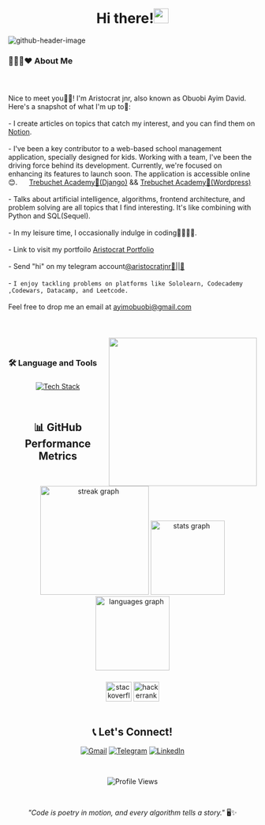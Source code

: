 <h1 align="center">Hi there!<img src="https://raw.githubusercontent.com/iampavangandhi/iampavangandhi/master/gifs/Hi.gif" width="30px"></h1>

![github-header-image](https://github.com/AWESOME04/AWESOME04/assets/102630199/a446339b-c8b5-4756-bbe4-ad39c50eae89)


###

<h3 align="left">👨🏽‍💻❤  About Me</h3>


###

<p align="left"><br><br>Nice to meet you😮‍💨! I'm Aristocrat jnr, also known as Obuobi Ayim David. Here's a snapshot of what I'm up to🎯:<br><br>- 	I create articles on topics that catch my interest, and you can find them on <a href="https://www.notion.so/Quick-Note-ee60a664aa4a4c40b58c8f0ad1d323d7?pvs=4">Notion</a>.<br><br>- 	I've been a key contributor to a web-based school management application, specially designed for kids. Working with a team, I've been the driving force behind its development. Currently, we're focused on enhancing its features to launch soon. The application is accessible online😊. &nbsp; &nbsp; &nbsp;<a href="https://trebuchet-academy-uh1t.onrender.com/">Trebuchet Academy🎒(Django)</a> && <a href="https://trebuchet.rf.gd/">Trebuchet Academy🎒(Wordpress)</a><br><br>-	 Talks about artificial intelligence, algorithms, frontend architecture, and problem solving are all topics that I find interesting. It's like combining with Python and SQL(Sequel).<br><br>- 	In my leisure time, I occasionally indulge in coding👨🏽‍💻✨.<br>	<br> - Link to visit my portfoilo <a href= "https://mynextjs-portfolio-nu.vercel.app/">Aristocrat Portfolio</a> <br>	<br>- 	Send "hi" on my telegram account<a href="https://t.me/aristocratjnr">@aristocratjnr🧸||🎈</a> <br> <br>- <code>I enjoy tackling problems on platforms like Sololearn, Codecademy ,Codewars, Datacamp, and Leetcode.</code><br><br>Feel free to drop me an email at <a href="mailto:ayimobuobi@gmail.com">ayimobuobi@gmail.com</a></p><br>

###


<img align="right" widht="300" height="300" src="https://github.com/Adam-pw/Adam-pw/blob/main/animation_500_kxa883sd.gif" /> <br>
<h3 align="left">🛠 Language and Tools</h3>

###

<div align="left">
  <p align="center">
  <a href="#">
    <img src="https://skillicons.dev/icons?i=python,django,react,nextjs,nodejs,typescript,html,css,bootstrap,git,github,vscode,figma,docker,azure,digitalocean" alt="Tech Stack" style="max-width: 100%; height: auto;">
  </a>
</p>
 <br/>

###

<!-- Responsive GitHub Metrics -->
<h2 align="center">📊 GitHub Performance Metrics</h2>

###

<div align="center">
  <img src="https://streak-stats.demolab.com?user=aristocratjnr&locale=en&mode=daily&theme=dark&hide_border=false&border_radius=5&order=3" height="220" alt="streak graph"  />
   <img src="https://github-readme-stats.vercel.app/api?username=aristocratjnr&hide_title=false&hide_rank=false&show_icons=true&include_all_commits=true&count_private=true&disable_animations=false&theme=dracula&locale=en&hide_border=false&order=1" height="150" alt="stats graph"  />
  <img src="https://github-readme-stats.vercel.app/api/top-langs?username=aristocratjnr&locale=en&hide_title=false&layout=compact&card_width=320&langs_count=5&theme=dracula&hide_border=false&order=2" height="150" alt="languages graph"  />
  
</div>

###

 <!--START_SECTION:waka-->
 
 
 <!--END_SECTION:waka-->


###

<div align="center">
  <img src="https://raw.githubusercontent.com/maurodesouza/profile-readme-generator/master/src/assets/icons/social/stackoverflow/default.svg" width="52" height="40" alt="stackoverflow logo"  />
  <img src="https://raw.githubusercontent.com/maurodesouza/profile-readme-generator/master/src/assets/icons/social/hackerrank/default.svg" width="52" height="40" alt="hackerrank logo"  />
</div><br/>
<!-- Responsive Contact Section -->
<h2 align="center">📞 Let's Connect!</h2>

<p align="center">
  <a href="mailto:ayimobuobi@gmail.com"><img src="https://img.shields.io/badge/Gmail-D14836?style=for-the-badge&logo=gmail&logoColor=white" alt="Gmail" style="max-width: 100%; height: auto;"></a>
  <a href="https://t.me/aristocratjnr"><img src="https://img.shields.io/badge/Telegram-2CA5E0?style=for-the-badge&logo=telegram&logoColor=white" alt="Telegram" style="max-width: 100%; height: auto;"></a>
  <a href="https://www.linkedin.com/in/yourlinkedin"><img src="https://img.shields.io/badge/LinkedIn-0077B5?style=for-the-badge&logo=linkedin&logoColor=white" alt="LinkedIn" style="max-width: 100%; height: auto;"></a>
</p><br/>

<!-- Responsive Visitor Counter -->
<p align="center"> 
  <img src="https://komarev.com/ghpvc/?username=aristocratjnr&color=blueviolet" alt="Profile Views" style="max-width: 100%; height: auto;">
</p><br/>

<!-- Fun Quote -->
<p align="center">
  <i>"Code is poetry in motion, and every algorithm tells a story."</i> 🖥️✨
</p>

